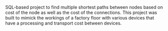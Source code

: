 SQL-based project to find multiple shortest paths between nodes based on cost of the node as well as the cost of the connections. 
This project was built to mimick the workings of a factory floor with various devices that have a processing and transport cost between devices.
